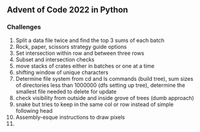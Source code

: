 ## Advent of Code 2022 in Python

### Challenges
1. Split a data file twice and find the top 3 sums of each batch
2. Rock, paper, scissors strategy guide options
3. Set intersection within row and between three rows
4. Subset and intersection checks
5. move stacks of crates either in batches or one at a time
6. shifting window of unique characters
7. Determine file system from cd and ls commands (build tree), sum sizes of directories less than 1000000 
(dfs setting up tree), determine the smallest file needed to delete for update
8. check visibility from outside and inside grove of trees (dumb approach)
9. snake but tries to keep in the same col or row instead of simple following head
10. Assembly-esque instructions to draw pixels
11. 
